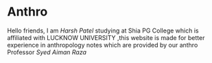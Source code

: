 # Anthro
Hello friends, I am *Harsh Patel* studying at Shia PG College which is affiliated with LUCKNOW UNIVERSITY ,this website is made for better experience in anthropology notes which are provided by our anthro Professor *Syed Aiman Raza*
